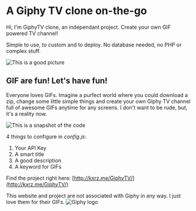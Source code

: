 # A Giphy TV clone on-the-go

Hi, I'm GiphyTV clone, an independant project. Create your own GIF powered TV channel!

Simple to use, to custom and to deploy. No database needed, no PHP or complex stuff.

![This is a good picture](http://kxrz.me/GiphyTV/images/og.jpg)

## GIF are fun! Let's have fun!

Everyone loves GIFs. Imagine a purfect world where you could download a zip, change some little simple things and create your own Giphy TV channel full of awesome GIFs anytime for any screens. I don't want to be rude, but, it's a reality now.

![This is a snapshot of the code](http://kxrz.me/GiphyTV/images/simple_custom.jpg)

4 things to configure in *config.js*:
1. Your API Key
2. A smart title
3. A good description
4. A keyword for GIFs

Find the project right here: [http://kxrz.me/GiphyTV/](http://kxrz.me/GiphyTV/)

This website and project are not associated with Giphy in any way. I just love them for their GIFs.
![Giphy logo](http://kxrz.me/GiphyTV/images/Poweredby_100px-White_VertLogo.png)
